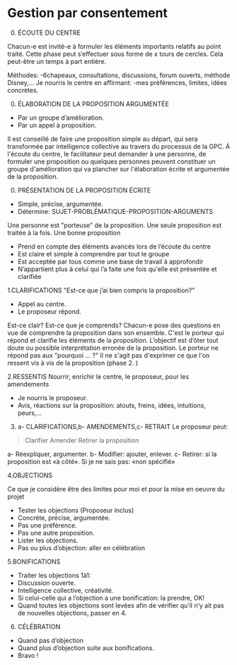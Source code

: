 # Gestion par consentement

0. ÉCOUTE DU CENTRE

Chacun-e est invité-e à formuler les éléments importants relatifs au point traité.
Cette phase peut s’effectuer sous forme de x tours de cercles. Cela peut-être un temps à part entière.

Méthodes:
-6chapeaux, consultations, discussions,
forum ouverts, méthode Disney,...
Je nourris le centre en affirmant:
-mes préférences, limites, idées concrètes.

0. ÉLABORATION DE LA PROPOSITION ARGUMENTÉE
- Par un groupe d’amélioration.
- Par un appel à proposition.

Il est conseillé de faire une proposition simple au départ, qui sera transformée par intelligence collective au travers du processus de la GPC.
Á l'écoute du centre, le facilitateur peut demander à une personne, de formuler une proposition ou quelques personnes peuvent constituer un groupe d'amélioration qui va plancher sur l'élaboration écrite et argumentée de la proposition.

0. PRÉSENTATION DE LA PROPOSITION ÉCRITE

- Simple, précise, argumentée.
- Détermine:
SUJET-PROBLÉMATIQUE-PROPOSITION-ARGUMENTS

Une personne est "porteuse" de la proposition.
Une seule proposition est traitée à la fois.
Une bonne proposition
- Prend en compte des éléments avancés lors de l’écoute du centre
- Est claire et simple à comprendre par tout le groupe
- Est acceptée par tous comme une base de travail à approfondir
- N’appartient plus à celui qui l’a faite une fois qu'elle est présentée et clarifiée

1.CLARIFICATIONS
"Est-ce que j’ai bien compris la proposition?"
- Appel au centre.
- Le proposeur répond.

Est-ce clair? Est-ce que je comprends?
Chacun-e pose des questions en vue de comprendre la proposition dans son ensemble. C'est le porteur qui répond et clarifie les éléments de
la proposition. L’objectif est d’ôter tout doute ou possible interprétation erronée de la proposition. Le porteur ne répond pas aux "pourquoi ... ?" Il ne s'agit pas d'exprimer ce que l'on ressent vis à vis de la proposition (phase 2. )

2.RESSENTIS
Nourrir, enrichir le centre, le proposeur, pour les amendements
- Je nourris le proposeur.
- Avis, réactions sur la proposition:
atouts, freins, idées, intuitions, peurs,...

3. a- CLARIFICATIONS,b- AMENDEMENTS,c- RETRAIT
Le proposeur peut:
>Clarifier
>Amender
>Retirer la proposition

a- Réexpliquer, argumenter.
b- Modifier: ajouter, enlever.
c- Retirer: si la proposition est «à côté».
Si je ne sais pas: «non spécifié»



4.OBJECTIONS

Ce que je considère être des limites pour moi et pour la mise en oeuvre du projet

- Tester les objections (Proposeur inclus)
 - Concrète, précise, argumentée.
 - Pas une préférence.
 - Pas une autre proposition.	
- Lister les objections.
- Pas ou plus d’objection: aller en célébration



5.BONIFICATIONS

- Traiter les objections 1à1:
 - Discussion ouverte.
 - Intelligence collective, créativité.
 - Si celui-celle qui a l’objection a une bonification: la prendre, OK!
- Quand toutes les objections sont levées afin de vérifier qu’il n’y ait pas de nouvelles objections, passer en 4.

6. CÉLÉBRATION
- Quand pas d’objection
- Quand plus d’objection suite aux bonifications.
- Bravo !

